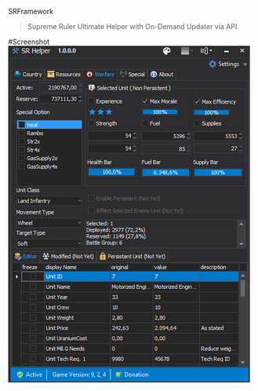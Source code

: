 ﻿SRFramework

>Supreme Ruler Ultimate Helper with On-Demand Updater via API.

#Screenshot
![Wiw](./assets/srhelper1.PNG?raw=true "Main Trainer")
